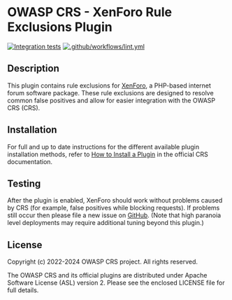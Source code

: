# OWASP CRS - XenForo Rule Exclusions Plugin

[![Integration tests](https://github.com/coreruleset/xenforo-rule-exclusions-plugin/actions/workflows/integration.yml/badge.svg)](https://github.com/coreruleset/xenforo-rule-exclusions-plugin/actions/workflows/integration.yml)
[![.github/workflows/lint.yml](https://github.com/coreruleset/xenforo-rule-exclusions-plugin/actions/workflows/lint.yml/badge.svg)](https://github.com/coreruleset/xenforo-rule-exclusions-plugin/actions/workflows/lint.yml)

## Description

This plugin contains rule exclusions for [XenForo](https://xenforo.com/), a PHP-based internet forum software package. These rule exclusions are designed to resolve common false positives and allow for easier integration with the OWASP CRS (CRS).

## Installation

For full and up to date instructions for the different available plugin installation methods, refer to [How to Install a Plugin](https://coreruleset.org/docs/concepts/plugins/#how-to-install-a-plugin) in the official CRS documentation.

## Testing

After the plugin is enabled, XenForo should work without problems caused by CRS (for example, false positives while blocking requests). If problems still occur then please file a new issue on [GitHub](https://github.com/coreruleset/xenforo-rule-exclusions). (Note that high paranoia level deployments may require additional tuning beyond this plugin.)

## License

Copyright (c) 2022-2024 OWASP CRS project. All rights reserved.

The OWASP CRS and its official plugins are distributed under Apache Software License (ASL) version 2. Please see the enclosed LICENSE file for full details.
